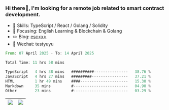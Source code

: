 ### Hi there👋, I'm looking for a remote job related to smart contract development.


- 🔨 Skills: TypeScript / React / Golang / Solidity
- 🎯 Focusing: English Learning & Blockchain & Golang
- ✏️ Blog: [esc\<x\>](https://escx.github.io)
- 💬 Wechat: testyuyu


<!--START_SECTION:waka-->

```rust
From: 07 April 2025 - To: 14 April 2025

Total Time: 11 hrs 58 mins

TypeScript   4 hrs 38 mins   ##########---------------   38.76 %
JavaScript   4 hrs 27 mins   #########----------------   37.21 %
HTML         1 hr 49 mins    ####---------------------   15.30 %
Markdown     35 mins         #------------------------   04.90 %
Other        23 mins         #------------------------   03.29 %
```

<!--END_SECTION:waka-->


| <img align="center" src="https://github-readme-stats.vercel.app/api/?username=escX&show_icons=true&theme=buefy&hide_border=true&card_width=500" /> | <img align="center" src="https://github-readme-stats.vercel.app/api/top-langs/?username=escX&layout=compact&theme=buefy&hide_border=true&card_width=500" /> |
| ------------- | ------------- |
